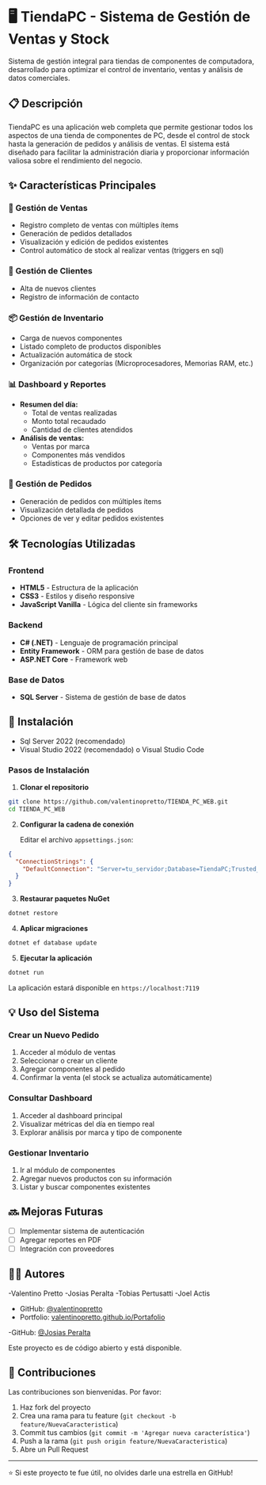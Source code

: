 # 🖥️ TiendaPC - Sistema de Gestión de Ventas y Stock

Sistema de gestión integral para tiendas de componentes de computadora, desarrollado para optimizar el control de inventario, ventas y análisis de datos comerciales.

## 📋 Descripción

TiendaPC es una aplicación web completa que permite gestionar todos los aspectos de una tienda de componentes de PC, desde el control de stock hasta la generación de pedidos y análisis de ventas. El sistema está diseñado para facilitar la administración diaria y proporcionar información valiosa sobre el rendimiento del negocio.

## ✨ Características Principales

### 🛒 Gestión de Ventas
- Registro completo de ventas con múltiples ítems
- Generación de pedidos detallados
- Visualización y edición de pedidos existentes
- Control automático de stock al realizar ventas (triggers en sql)

### 👥 Gestión de Clientes
- Alta de nuevos clientes
- Registro de información de contacto

### 📦 Gestión de Inventario
- Carga de nuevos componentes
- Listado completo de productos disponibles
- Actualización automática de stock
- Organización por categorías (Microprocesadores, Memorias RAM, etc.)

### 📊 Dashboard y Reportes
- **Resumen del día:**
  - Total de ventas realizadas
  - Monto total recaudado
  - Cantidad de clientes atendidos
- **Análisis de ventas:**
  - Ventas por marca
  - Componentes más vendidos
  - Estadísticas de productos por categoría

### 📄 Gestión de Pedidos
- Generación de pedidos con múltiples ítems
- Visualización detallada de pedidos
- Opciones de ver y editar pedidos existentes

## 🛠️ Tecnologías Utilizadas

### Frontend
- **HTML5** - Estructura de la aplicación
- **CSS3** - Estilos y diseño responsive
- **JavaScript Vanilla** - Lógica del cliente sin frameworks

### Backend
- **C# (.NET)** - Lenguaje de programación principal
- **Entity Framework** - ORM para gestión de base de datos
- **ASP.NET Core** - Framework web

### Base de Datos
- **SQL Server** - Sistema de gestión de base de datos

## 🚀 Instalación
- Sql Server 2022 (recomendado)
- Visual Studio 2022 (recomendado) o Visual Studio Code

### Pasos de Instalación

1. **Clonar el repositorio**
```bash
git clone https://github.com/valentinopretto/TIENDA_PC_WEB.git
cd TIENDA_PC_WEB
```

2. **Configurar la cadena de conexión**
   
   Editar el archivo `appsettings.json`:
```json
{
  "ConnectionStrings": {
    "DefaultConnection": "Server=tu_servidor;Database=TiendaPC;Trusted_Connection=True;"
  }
}
```

3. **Restaurar paquetes NuGet**
```bash
dotnet restore
```

4. **Aplicar migraciones**
```bash
dotnet ef database update
```

5. **Ejecutar la aplicación**
```bash
dotnet run
```

La aplicación estará disponible en `https://localhost:7119`

## 💡 Uso del Sistema

### Crear un Nuevo Pedido
1. Acceder al módulo de ventas
2. Seleccionar o crear un cliente
3. Agregar componentes al pedido
4. Confirmar la venta (el stock se actualiza automáticamente)

### Consultar Dashboard
1. Acceder al dashboard principal
2. Visualizar métricas del día en tiempo real
3. Explorar análisis por marca y tipo de componente

### Gestionar Inventario
1. Ir al módulo de componentes
2. Agregar nuevos productos con su información
3. Listar y buscar componentes existentes

## 🔜 Mejoras Futuras

- [ ] Implementar sistema de autenticación
- [ ] Agregar reportes en PDF
- [ ] Integración con proveedores

## 👨‍💻 Autores

-Valentino Pretto
-Josias Peralta
-Tobias Pertusatti
-Joel Actis

- GitHub: [@valentinopretto](https://github.com/valentinopretto)
- Portfolio: [valentinopretto.github.io/Portafolio](https://valentinopretto.github.io/Portafolio/)

-GitHub: [@Josias Peralta](https://github.com/josiasperalta)

Este proyecto es de código abierto y está disponible.

## 🤝 Contribuciones

Las contribuciones son bienvenidas. Por favor:
1. Haz fork del proyecto
2. Crea una rama para tu feature (`git checkout -b feature/NuevaCaracteristica`)
3. Commit tus cambios (`git commit -m 'Agregar nueva característica'`)
4. Push a la rama (`git push origin feature/NuevaCaracteristica`)
5. Abre un Pull Request

---

⭐ Si este proyecto te fue útil, no olvides darle una estrella en GitHub!
